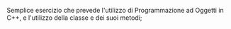 Semplice esercizio che prevede l'utilizzo di Programmazione ad Oggetti in C++, e l'utilizzo della  classe <string> e dei suoi metodi;
